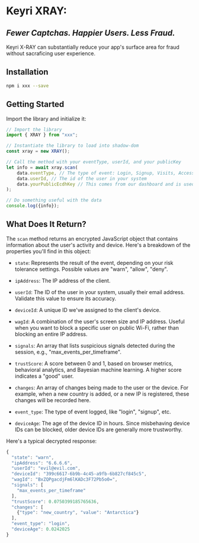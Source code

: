 # Keyri XRAY:
## _Fewer Captchas. Happier Users. Less Fraud._

Keyri X-RAY can substantially reduce your app's surface area for fraud without sacraficing user experience. 

## Installation

```bash
npm i xxx --save
```

## Getting Started




Import the library and initialize it:

```javascript
// Import the library
import { XRAY } from "xxx";

// Instantiate the library to load into shadow-dom
const xray = new XRAY();

// Call the method with your eventType, userId, and your publicKey
let info = await xray.scan(
    data.eventType, // The type of event: Login, Signup, Visits, Access
    data.userId, // The id of the user in your system
    data.yourPublicEcdhKey // This comes from our dashboard and is used to identify you and as an encryption key
);

// Do something useful with the data
console.log({info});

```

## What Does It Return?

The `scan` method returns an encrypted JavaScript object that contains information about the user's activity and device. Here's a breakdown of the properties you'll find in this object:

* `state`: Represents the result of the event, depending on your risk tolerance settings. Possible values are "warn", "allow", "deny".

* `ipAddress`: The IP address of the client.

* `userId`: The ID of the user in your system, usually their email address. Validate this value to ensure its accuracy.

* `deviceId`: A unique ID we've assigned to the client's device.

* `wagId`: A combination of the user's screen size and IP address. Useful when you want to block a specific user on public Wi-Fi, rather than blocking an entire IP address.

* `signals`: An array that lists suspicious signals detected during the session, e.g., "max_events_per_timeframe".

* `trustScore`: A score between 0 and 1, based on browser metrics, behavioral analytics, and Bayesian machine learning. A higher score indicates a "good" user.

* `changes`: An array of changes being made to the user or the device. For example, when a new country is added, or a new IP is registered, these changes will be recorded here.

* `event_type`: The type of event logged, like "login", "signup", etc.

* `deviceAge`: The age of the device ID in hours. Since misbehaving device IDs can be blocked, older device IDs are generally more trustworthy.

Here's a typical decrypted response:

```javascript
{
  "state": "warn",
  "ipAddress": "6.6.6.6",
  "userId": "evil@evil.com",
  "deviceId": "399c6617-6b9b-4c45-a9fb-6b827cf845c5",
  "wagId": "BxZQPgacdjFm6lKADc3F72Pb5o0=",
  "signals": [
    "max_events_per_timeframe"
  ],
  "trustScore": 0.0750399185765636,
  "changes": [
    {"type": "new_country", "value": "Antarctica"}
  ],
  "event_type": "login",
  "deviceAge": 0.0242025
}

```
